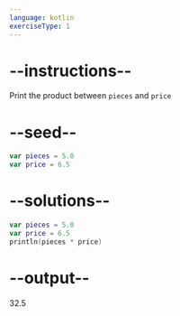 ```yaml
---
language: kotlin
exerciseType: 1
---
```


# --instructions--

Print the product between `pieces` and `price`

# --seed--

```kotlin
var pieces = 5.0
var price = 6.5
```

# --solutions--

```kotlin
var pieces = 5.0
var price = 6.5
println(pieces * price)
```

# --output--

32.5
